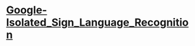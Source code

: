 # [Google-Isolated_Sign_Language_Recognition](https://www.kaggle.com/competitions/asl-signs/overview)
